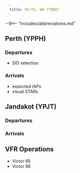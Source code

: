 ```yaml
---
  title: Perth, WA (TODO)
---
```


--8<-- "includes/abbreviations.md"

## Perth (YPPH)
### Departures
- SID selection

### Arrivals
- expected IAPs
- visual STARs

## Jandakot (YPJT)
### Departures
### Arrivals

## VFR Operations
- Victor 65
- Victor 66